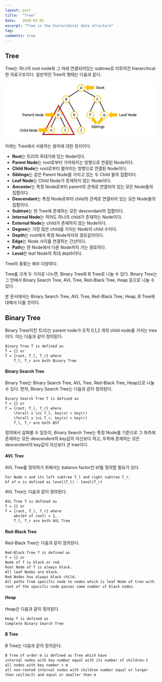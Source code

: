 ```yaml
---
layout: post
title:  "Tree"
date:   2020-01-01
excerpt: "Tree is the hierarchical data structure"
tag:
comments: true
---
```


## Tree

Tree는 하나의 root node와 그 아래 연결되어있는 subtree로 이루어진 hierarchical한 자료구조이다.
일반적인 Tree의 형태는 다음과 같다.

![graph](./../assets/img/Tree.jpg)

아래는 Tree에서 사용하는 용어에 대한 정리이다.

- **Root**는 트리의 꼭대기에 있는 Node이다.
- **Parent Node**는 root로부터 가까워지는 방향으로 연결된 Node이다.
- **Child Node**는 root로부터 멀어지는 방향으로 연결된 Node이다.
- **Siblings**는 같은 Parent Node를 가지고 있는 두 Child 들의 집합이다.
- **Leaf Node**는 Child Node가 존재하지 않는 Node이다.
- **Ancestor**는 특정 Node로부터 parent의 관계로 연결되어 있는 모든 Node들의 집합이다.
- **Descendant**는 특정 Node로부터 child의 관계로 연결되어 있는 모든 Node들의 집합이다.
- **Subtree**는 한 Tree에 존재하는 모든 descendant의 집합이다.
- **Internal Node**는 적어도 하나의 child가 존재하는 Node이다.
- **External Node**는 child가 존재하지 않는 Node이다.
- **Degree**는 가장 많은 child를 가지는 Node의 child 수이다.
- **Depth**는 root에서 특정 Node까지의 경로길이이다.
- **Edge**는 Node 사이를 연결하는 간선이다.
- **Path**는 한 Node에서 다른 Node까지 가는 경로이다.
- **Level**은 leaf Node의 최대 depth이다.

Tree의 종류는 매우 다양하다.

Tree를 크게 두 가지로 나누면, Binary Tree와 B Tree로 나눌 수 있다.
Binary Tree는 그 안에서 Binary Search Tree, AVL Tree, Red-Black Tree, Heap 등으로 나눌 수 있다.

본 문서에서는 Binary Search Tree, AVL Tree, Red-Black Tree, Heap, B Tree에 대해서 다룰 것이다.

## Binary Tree

Binary Tree(이진 트리)는 parent node가 오직 0,1,2 개의 child node를 가지는 tree이다.
이는 다음과 같이 정의된다.

```
Binary Tree T is defined as
T = {} or
T = {root, T_l, T_r} where
    T_l, T_r are both Binary Tree
```

#### Binary Search Tree

Binary Tree는 Binary Search Tree, AVL Tree, Red-Black Tree, Heap으로 나눌 수 있다.
먼저, Binary Search Tree는 다음과 같이 정의된다.

```
Binary Search Tree T is defined as
T = {} or
T = {root, T_l, T_r} where
    \forall x \ni T_l, key(x) < key(r)
    \forall x \ni T_r, key(x) > key(r)
    T_l, T_r are both BST
```

정의에서 살펴볼 수 있듯이, Binary Search Tree는 특정 Node를 기준으로 
그 좌측에 존재하는 모든 descendent의 key값이 자신보다 작고,
우측에 존재하는 모든 descendent의 key값이 자신보다 큰 tree이다.

#### AVL Tree

AVL Tree를 정의하기 위해서는 balance factor인 bf를 정의할 필요가 있다.

```
For Node n and its left subtree T_l and right subtree T_r,
bf of n is defined as level(T_l) - level(T_r)
```

AVL Tree는 다음과 같이 정의된다.

```
AVL Tree T is defined as
T = {} or
T = {root, T_l, T_r} where
    abs(bf of root) < 1,
    T_l, T_r are both AVL Tree
```

#### Red-Black Tree

Red-Black Tree는 다음과 같이 정의된다.

```
Red-Black Tree T is defined as
T = {} or
Node of T is black or red.
Root Node of T is always black.
All leaf Nodes are black.
Red Nodes has always black child.
All paths from specific node to nodes which is leaf Node of tree with root of the specific node passes same number of black nodes.
```

#### Heap

Heap은 다음과 같이 정의된다.

```
Heap T is defined as
Complete Binary Search Tree
```

#### B Tree

B Tree는 다음과 같이 정의된다.

```
B Tree of order m is defined as Tree which have
internal nodes with key number equal with its number of children-1
all nodes with key number < m
all non-rooted internal nodes with children number equal or larger than ceil(m/2) and equal or smaller than m
```
